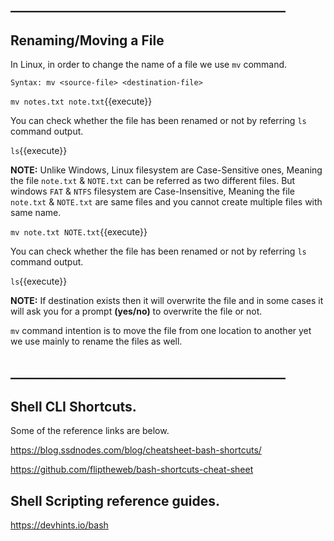 ## ____________________________________________

## Renaming/Moving a File

In Linux, in order to change the name of a file we use `mv` command.

`Syntax: mv <source-file> <destination-file>`

`mv notes.txt note.txt`{{execute}}

You can check whether the file has been renamed or not by referring `ls` command output.

`ls`{{execute}}

**NOTE:** Unlike Windows, Linux filesystem are Case-Sensitive ones, Meaning the file `note.txt` & `NOTE.txt` can be referred as two different files. But windows `FAT` & `NTFS` filesystem are Case-Insensitive, Meaning the file `note.txt` & `NOTE.txt` are same files and you cannot create multiple files with same name.

`mv note.txt NOTE.txt`{{execute}}

You can check whether the file has been renamed or not by referring `ls` command output.

`ls`{{execute}}

**NOTE:** If destination exists then it will overwrite the file and in some cases it will ask you for a prompt **(yes/no)** to overwrite the file or not.

`mv` command intention is to move the file from one location to another yet we use mainly to rename the files as well.


## ____________________________________________

## Shell CLI Shortcuts.

Some of the reference links are below.

https://blog.ssdnodes.com/blog/cheatsheet-bash-shortcuts/

https://github.com/fliptheweb/bash-shortcuts-cheat-sheet


## Shell Scripting reference guides.

https://devhints.io/bash
